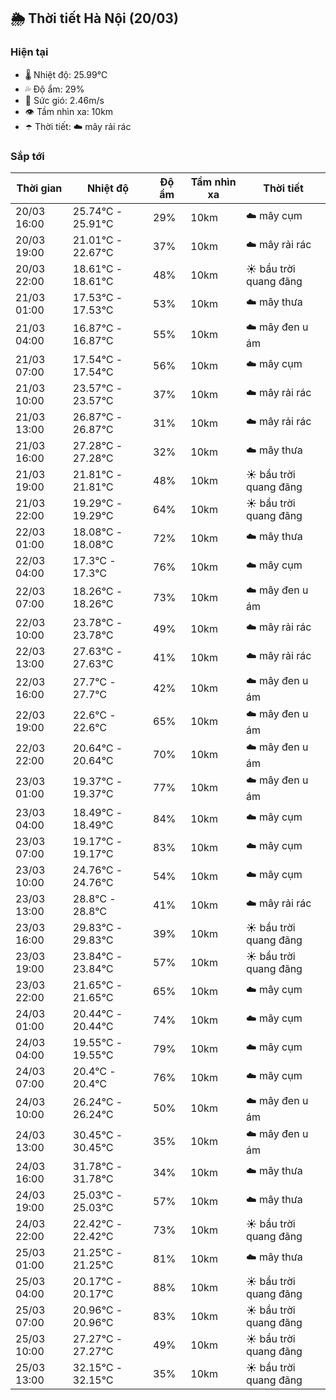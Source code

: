 ## 🌦️ Thời tiết Hà Nội (20/03)

### Hiện tại

- 🌡️ Nhiệt độ: 25.99℃
- 💦 Độ ẩm: 29%
- 💨 Sức gió: 2.46m/s
- 👁️ Tầm nhìn xa: 10km
- ☂️ Thời tiết: ☁️ mây rải rác

### Sắp tới

| Thời gian | Nhiệt độ | Độ ẩm | Tầm nhìn xa | Thời tiết |
| --- | --- | --- | --- | --- |
| 20/03 16:00 | 25.74℃ - 25.91℃ | 29% | 10km | ☁️ mây cụm |
| 20/03 19:00 | 21.01℃ - 22.67℃ | 37% | 10km | ☁️ mây rải rác |
| 20/03 22:00 | 18.61℃ - 18.61℃ | 48% | 10km | ☀️ bầu trời quang đãng |
| 21/03 01:00 | 17.53℃ - 17.53℃ | 53% | 10km | ☁️ mây thưa |
| 21/03 04:00 | 16.87℃ - 16.87℃ | 55% | 10km | ☁️ mây đen u ám |
| 21/03 07:00 | 17.54℃ - 17.54℃ | 56% | 10km | ☁️ mây cụm |
| 21/03 10:00 | 23.57℃ - 23.57℃ | 37% | 10km | ☁️ mây rải rác |
| 21/03 13:00 | 26.87℃ - 26.87℃ | 31% | 10km | ☁️ mây rải rác |
| 21/03 16:00 | 27.28℃ - 27.28℃ | 32% | 10km | ☁️ mây thưa |
| 21/03 19:00 | 21.81℃ - 21.81℃ | 48% | 10km | ☀️ bầu trời quang đãng |
| 21/03 22:00 | 19.29℃ - 19.29℃ | 64% | 10km | ☀️ bầu trời quang đãng |
| 22/03 01:00 | 18.08℃ - 18.08℃ | 72% | 10km | ☁️ mây thưa |
| 22/03 04:00 | 17.3℃ - 17.3℃ | 76% | 10km | ☁️ mây cụm |
| 22/03 07:00 | 18.26℃ - 18.26℃ | 73% | 10km | ☁️ mây đen u ám |
| 22/03 10:00 | 23.78℃ - 23.78℃ | 49% | 10km | ☁️ mây rải rác |
| 22/03 13:00 | 27.63℃ - 27.63℃ | 41% | 10km | ☁️ mây rải rác |
| 22/03 16:00 | 27.7℃ - 27.7℃ | 42% | 10km | ☁️ mây đen u ám |
| 22/03 19:00 | 22.6℃ - 22.6℃ | 65% | 10km | ☁️ mây đen u ám |
| 22/03 22:00 | 20.64℃ - 20.64℃ | 70% | 10km | ☁️ mây đen u ám |
| 23/03 01:00 | 19.37℃ - 19.37℃ | 77% | 10km | ☁️ mây đen u ám |
| 23/03 04:00 | 18.49℃ - 18.49℃ | 84% | 10km | ☁️ mây cụm |
| 23/03 07:00 | 19.17℃ - 19.17℃ | 83% | 10km | ☁️ mây cụm |
| 23/03 10:00 | 24.76℃ - 24.76℃ | 54% | 10km | ☁️ mây cụm |
| 23/03 13:00 | 28.8℃ - 28.8℃ | 41% | 10km | ☁️ mây rải rác |
| 23/03 16:00 | 29.83℃ - 29.83℃ | 39% | 10km | ☀️ bầu trời quang đãng |
| 23/03 19:00 | 23.84℃ - 23.84℃ | 57% | 10km | ☀️ bầu trời quang đãng |
| 23/03 22:00 | 21.65℃ - 21.65℃ | 65% | 10km | ☁️ mây cụm |
| 24/03 01:00 | 20.44℃ - 20.44℃ | 74% | 10km | ☁️ mây cụm |
| 24/03 04:00 | 19.55℃ - 19.55℃ | 79% | 10km | ☁️ mây cụm |
| 24/03 07:00 | 20.4℃ - 20.4℃ | 76% | 10km | ☁️ mây cụm |
| 24/03 10:00 | 26.24℃ - 26.24℃ | 50% | 10km | ☁️ mây đen u ám |
| 24/03 13:00 | 30.45℃ - 30.45℃ | 35% | 10km | ☁️ mây đen u ám |
| 24/03 16:00 | 31.78℃ - 31.78℃ | 34% | 10km | ☁️ mây thưa |
| 24/03 19:00 | 25.03℃ - 25.03℃ | 57% | 10km | ☁️ mây thưa |
| 24/03 22:00 | 22.42℃ - 22.42℃ | 73% | 10km | ☀️ bầu trời quang đãng |
| 25/03 01:00 | 21.25℃ - 21.25℃ | 81% | 10km | ☁️ mây thưa |
| 25/03 04:00 | 20.17℃ - 20.17℃ | 88% | 10km | ☀️ bầu trời quang đãng |
| 25/03 07:00 | 20.96℃ - 20.96℃ | 83% | 10km | ☀️ bầu trời quang đãng |
| 25/03 10:00 | 27.27℃ - 27.27℃ | 49% | 10km | ☀️ bầu trời quang đãng |
| 25/03 13:00 | 32.15℃ - 32.15℃ | 35% | 10km | ☀️ bầu trời quang đãng |
